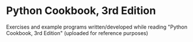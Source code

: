 Python Cookbook, 3rd Edition
================

Exercises and example programs written/developed while reading "Python Cookbook, 3rd Edition"
(uploaded for reference purposes)
